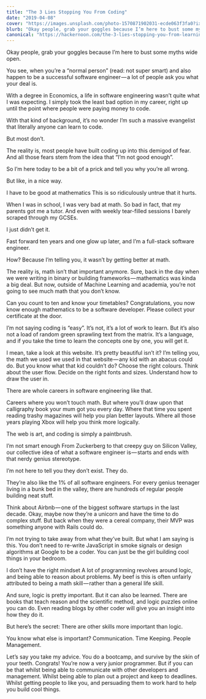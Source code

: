 ```yaml
---
title: "The 3 Lies Stopping You From Coding"
date: "2019-04-08"
cover: "https://images.unsplash.com/photo-1570871902031-ecde063f3fa0?ixlib=rb-1.2.1&ixid=eyJhcHBfaWQiOjEyMDd9&auto=format&fit=crop&w=2090&q=80"
blurb: "Okay people, grab your goggles because I’m here to bust some myths wide open."
canonical: "https://hackernoon.com/the-3-lies-stopping-you-from-learning-to-code-59e76cc8f1eb"
---
```


Okay people, grab your goggles because I’m here to bust some myths wide open.

You see, when you’re a “normal person” (read: not super smart) and also happen to be a successful software engineer — a lot of people ask you what your deal is.

With a degree in Economics, a life in software engineering wasn’t quite what I was expecting. I simply took the least bad option in my career, right up until the point where people were paying money to code.

With that kind of background, it’s no wonder I’m such a massive evangelist that literally anyone can learn to code.

But most don’t.

The reality is, most people have built coding up into this demigod of fear. And all those fears stem from the idea that “I’m not good enough”.

So I’m here today to be a bit of a prick and tell you why you’re all wrong.

But like, in a nice way.

I have to be good at mathematics
This is so ridiculously untrue that it hurts.

When I was in school, I was very bad at math. So bad in fact, that my parents got me a tutor. And even with weekly tear-filled sessions I barely scraped through my GCSEs.

I just didn’t get it.

Fast forward ten years and one glow up later, and I’m a full-stack software engineer.

How? Because I’m telling you, it wasn’t by getting better at math.

The reality is, math isn’t that important anymore. Sure, back in the day when we were writing in binary or building frameworks — mathematics was kinda a big deal. But now, outside of Machine Learning and academia, you’re not going to see much math that you don’t know.

Can you count to ten and know your timetables? Congratulations, you now know enough mathematics to be a software developer. Please collect your certificate at the door.

I’m not saying coding is “easy”. It’s not, it’s a lot of work to learn. But it’s also not a load of random green sprawling text from the matrix. It’s a language, and if you take the time to learn the concepts one by one, you will get it.

I mean, take a look at this website. It’s pretty beautiful isn’t it? I’m telling you, the math we used we used in that website — any kid with an abacus could do. But you know what that kid couldn’t do? Choose the right colours. Think about the user flow. Decide on the right fonts and sizes. Understand how to draw the user in.

There are whole careers in software engineering like that.

Careers where you won’t touch math. But where you’ll draw upon that calligraphy book your mum got you every day. Where that time you spent reading trashy magazines will help you plan better layouts. Where all those years playing Xbox will help you think more logically.

The web is art, and coding is simply a paintbrush.

I’m not smart enough
From Zuckerberg to that creepy guy on Silicon Valley, our collective idea of what a software engineer is — starts and ends with that nerdy genius stereotype.

I’m not here to tell you they don’t exist. They do.

They’re also like the 1% of all software engineers. For every genius teenager living in a bunk bed in the valley, there are hundreds of regular people building neat stuff.

Think about Airbnb — one of the biggest software startups in the last decade. Okay, maybe now they’re a unicorn and have the time to do complex stuff. But back when they were a cereal company, their MVP was something anyone with Rails could do.

I’m not trying to take away from what they’ve built. But what I am saying is this. You don’t need to re-write JavaScript in smoke signals or design algorithms at Google to be a coder. You can just be the girl building cool things in your bedroom.

I don’t have the right mindset
A lot of programming revolves around logic, and being able to reason about problems. My beef is this is often unfairly attributed to being a math skill — rather than a general life skill.

And sure, logic is pretty important. But it can also be learned. There are books that teach reason and the scientific method, and logic puzzles online you can do. Even reading blogs by other coder will give you an insight into how they do it.

But here’s the secret: There are other skills more important than logic.

You know what else is important? Communication. Time Keeping. People Management.

Let’s say you take my advice. You do a bootcamp, and survive by the skin of your teeth. Congrats! You’re now a very junior programmer. But if you can be that whilst being able to communicate with other developers and management. Whilst being able to plan out a project and keep to deadlines. Whilst getting people to like you, and persuading them to work hard to help you build cool things.
